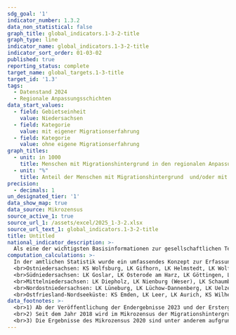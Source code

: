 ```yaml
---
sdg_goal: '1'
indicator_number: 1.3.2
data_non_statistical: false
graph_title: global_indicators.1-3-2-title
graph_type: line
indicator_name: global_indicators.1-3-2-title
indicator_sort_order: 01-03-02
published: true
reporting_status: complete
target_name: global_targets.1-3-title
target_id: '1.3'
tags:
  - Datenstand 2024
  - Regionale Anpassungsschichten
data_start_values:
  - field: Gebietseinheit
    value: Niedersachsen
  - field: Kategorie
    value: mit eigener Migrationserfahrung
  - field: Kategorie
    value: ohne eigene Migrationserfahrung
graph_titles:
  - unit: in 1000
    title: Menschen mit Migrationshintergrund in den regionalen Anpassungsschichten (in 1000)
  - unit: "%"
    title: Anteil der Menschen mit Migrationshintergrund  und/oder mit und ohne eigene Migrationserfahrung in den regionalen Anpassungsschichten an allen Menschen mit Migrationshintergrund (in Prozent)
precision:
  - decimals: 1
un_designated_tier: '1'
data_show_map: true
data_source: Mikrozensus
source_active_1: true
source_url_1: /assets/excel/2025_1-3-2.xlsx
source_url_text_1: global_indicators.1-3-2-title
title: Untitled
national_indicator_description: >-
  Als eine der wichtigsten Basisinformationen zur gesellschaftlichen Teilhabe beschreibt dieser Indikator den Einfluss der Migration auf die Gesellschaft. Das Konzept der „Bevölkerung mit Migrationshintergrund“ umfasst nicht nur die eigentliche Migration nach Deutschland, sondern schließt auch die Nachkommen der Zugewanderten ein. Die Unterscheidung nach Deutschen und Nichtdeutschen (vgl. Indikator 1.2.1) wird damit erweitert: Eine Person hat nach dem Mikrozensus einen Migrationshintergrund, wenn sie selbst oder mindestens ein Elternteil die deutsche Staatsangehörigkeit nicht durch Geburt besitzt. Die Definition umfasst im Einzelnen folgende Personen:<br> 1. zugewanderte und nicht zugewanderte Ausländer;<br>2. zugewanderte und nicht zugewanderte Eingebürgerte;<br> 3. (Spät-)Aussiedler;<br> 4. mit deutscher Staatsangehörigkeit geborene Nachkommen<br> Der Migrationshintergrund kann sich demnach auch ausschließlich aus den Eigenschaften der Eltern ableiten. Der Indikator untergliedert die Personen zusätzlich in Ausländerinnen und Ausländer, Spätaussiedlerinnen und Spätaussiedler und weitere Deutsche mit Migrationshintergrund.
computation_calculations: >-
  In der amtlichen Statistik wurde ein umfassendes Konzept zur Erfassung des Migrationshintergrundes erstmals mit dem Mikrozensus 2005 eingeführt. Dazu wurde zusätzlich eine Reihe von Fragen zur Migration aufgenommen, aus denen der Migrationshintergrund abgeleitet wird. Eine vollständige Übertragung auf andere Statistiken außerhalb des Mikrozensus ist aufgrund der Komplexität der Definition nicht möglich. Zur Bestimmung des Migrationshintergrundes wird (1.) nur die Zuwanderung auf das Gebiet der heutigen Bundesrepublik ab 1950 berücksichtigt, um den Großteil der Zuwanderung durch kriegsbedingte Vertreibung nicht einzubeziehen. Zudem werden (2.) auch die Nachkommen der Zugewanderten berücksichtigt, die bereits in der Bundesrepublik geboren wurden und (3.) wird für alle Ausländerinnen und Ausländer sowie für alle Eingebürgerten ein Migrationshintergrund unterstellt. In diesem Bericht wird für die dargestellten Jahre vor 2017 der Migrationshintergrund im engeren Sinne verwendet: Von den Deutschen mit Migrationshintergrund, die seit Geburt Deutsche sind, werden nur jene hinzugezählt, die mit ihren Eltern oder einem Elternteil im selben Haushalt leben. Nur dann liegt die für die Zuordnung entscheidende Elterninformation vor. Für alle Jahre nach 2016 wird der Migrationshintergrund im weiteren Sinne dargestellt: Der Migrationshintergrund im weiteren Sinne kann anhand der Zusatzfragen zum Migrationsstatus der nicht im Haushalt lebenden Eltern ab 2005 in vierjährigem Rhythmus und ab dem Jahr 2017 jährlich dargestellt werden.  <br>Ab Veröffentlichungsjahr 2021 wird zwischen Erst- und Endveröffentlichungen von Mikrozensusergebnissen unterschieden. Bei Erst- und Endergebnissen handelt es sich um zwei Ergebnisarten, die beide auf vollständig aufbereiteten und validierten Daten beruhen. Die Endergebnisse basieren im Gegensatz zu den Erstergebnissen auf einer höheren Anzahl befragter Haushalte. Dies ist dadurch bedingt, dass auch nach Ende eines Erhebungsjahres fehlende Haushalte nach Erinnerungen und/oder Mahnungen noch Auskunft geben. Dieses Datenmaterial wird zudem an einem aktualisierten Bevölkerungseckwert hochgerechnet. Durch den größeren Stichprobenumfang und die aktualisierte Hochrechnung können ggf. Abweichungen gegenüber den Erstergebnissen entstehen. Bei den hier abgebildeten Daten des jüngsten Jahres handelt es sich um die Erstergebnisse.<br> Die Statistik wird auf Ebene der regionalen Anpassungsschichten des Mikrozensus ausgewiesen. Dies sind Zusammenfassungen mehrerer Gebietseinheiten, in denen insgesamt rund 500 000 Einwohnerinnen und Einwohner leben. Datenquelle ist der Mikrozensus.<br><br>Anpassungsschicht / Zusammengefasste Landkreise (LK) und kreisfreie Städte (KS):
  <br>Ostniedersachsen:	KS Wolfsburg, LK Gifhorn, LK Helmstedt, LK Wolfenbüttel, KS Braunschweig, KS Salzgitter, LK Peine
  <br>Südniedersachsen:	LK Goslar, LK Osterode am Harz, LK Göttingen, LK Northeim<br>Hannover, Landeshauptstadt	Hannover, Landeshauptstadt<br> Hannover, Umland	Hannover, Umland<br>Weser-Leine-Bergland LK Hameln-Pyrmont, LK Holzminden, LK Hildesheim
  <br>Mittelniedersachsen: LK Diepholz, LK Nienburg (Weser), LK Schaumburg<br>Nordniedersachsen LK Cuxhaven, LK Stade, LK Harburg, LK Osterholz, LK Rotenburg (Wümme)
  <br>Nordostniedersachsen: LK Lüneburg, LK Lüchow-Dannenberg, LK Uelzen, LK Celle, LK Heidekreis, LK Verden
  <br>Ostfriesland-Nordseeküste: KS Emden, LK Leer, LK Aurich, KS Wilhelmshaven, LK Friesland, LK Wittmund, LK Wesermarsch<br>Oldenburger Raum LK Ammerland, LK Cloppenburg, KS Delmenhorst, KS Oldenburg, LK Oldenburg<br>Westniedersachsen: KS Osnabrück, LK Osnabrück, LK Vechta, LK Emsland, LK Grafschaft Bentheim
data_footnotes: >-
  <br>1) Ab der Veröffentlichung der Endergebnisse 2023 und der Erstergebnisse 2024 werden für die Hochrechnung des Mikrozensus Daten der Bevölkerungsfortschreibung herangezogen, die auf den Eckwerten des Zensus 2022 basieren. Die Hochrechnung für die Jahre vor 2011 sowie für bislang veröffentlichte Ergebnisse des Mikrozensus 2011-2015 basiert auf den fortgeschriebenen Ergebnissen der Volkszählung 1987. In 2016 erfolgte die Umstellung auf eine neue Mikrozensus-Stichprobe (auf Basis des Zensus 2011). Ab 2017 wird nur noch die Bevölkerung in Privathaushalten (ohne Gemeinschaftsunterkünfte) ausgewiesen. Dadurch ergibt sich jeweils eine eingeschränkte Vergleichbarkeit mit den Vorjahren.
  <br>2) Seit dem Jahr 2018 wird im Mikrozensus der Migrationshintergrund im weiteren Sinne jährlich berichtet. Durch eine rückwirkende Revision der Mikrozensusdaten wird auch für das Jahr 2017 der Migrationshintergrund im weiteren Sinne dargestellt. Die in den Tabellen ab dem Jahr 2017 berichteten Daten zum Migrationshintergrund entsprechen dem Migrationshintergrund im weiteren Sinne, bis 2016 wird der Migrationshintergrund im engeren Sinne abgebildet. Die Vergleichbarkeit zwischen den Jahren ist dadurch eingeschränkt.
  <br>3) Die Ergebnisse des Mikrozensus 2020 sind unter anderem aufgrund methodischer Effekte im Rahmen einer Neugestaltung der Erhebung sowie insbesondere aufgrund der Folgen der Corona-Pandemie in Ihrer Datenqualität eingeschränkt. Auf die Verwendung dieser Ergebnisse wird daher verzichtet. Die Neugestaltung der Erhebung schränkt die Vergleichbarkeit der Ergebnisse ab 2020 mit den Vorjahren ein.  Weitere Informationen zur methodischen Neugestaltung des Mikrozensus ab 2020 und zu den Auswirkungen der Neugestaltung und der Corona-Krise auf die Ergebnisse des Jahres 2020 und 2021 finden Sie auf der  <a href="https://www.destatis.de/DE/Themen/Gesellschaft-Umwelt/Bevoelkerung/Haushalte-Familien/Methoden/mikrozensus-2020.html" target="_blank">Informationsseite des Statistischen Bundesamtes</a>
---
```

